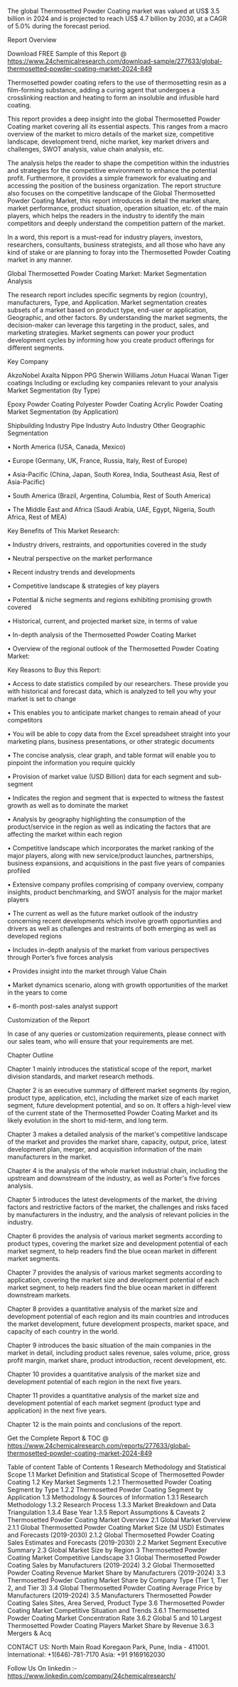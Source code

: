 The global Thermosetted Powder Coating market was valued at US$ 3.5 billion in 2024 and is projected to reach US$ 4.7 billion by 2030, at a CAGR of 5.0% during the forecast period.

Report Overview

Download FREE Sample of this Report @ https://www.24chemicalresearch.com/download-sample/277633/global-thermosetted-powder-coating-market-2024-849

Thermosetted powder coating refers to the use of thermosetting resin as a film-forming substance, adding a curing agent that undergoes a crosslinking reaction and heating to form an insoluble and infusible hard coating.

This report provides a deep insight into the global Thermosetted Powder Coating market covering all its essential aspects. This ranges from a macro overview of the market to micro details of the market size, competitive landscape, development trend, niche market, key market drivers and challenges, SWOT analysis, value chain analysis, etc.

The analysis helps the reader to shape the competition within the industries and strategies for the competitive environment to enhance the potential profit. Furthermore, it provides a simple framework for evaluating and accessing the position of the business organization. The report structure also focuses on the competitive landscape of the Global Thermosetted Powder Coating Market, this report introduces in detail the market share, market performance, product situation, operation situation, etc. of the main players, which helps the readers in the industry to identify the main competitors and deeply understand the competition pattern of the market.

In a word, this report is a must-read for industry players, investors, researchers, consultants, business strategists, and all those who have any kind of stake or are planning to foray into the Thermosetted Powder Coating market in any manner.

Global Thermosetted Powder Coating Market: Market Segmentation Analysis

The research report includes specific segments by region (country), manufacturers, Type, and Application. Market segmentation creates subsets of a market based on product type, end-user or application, Geographic, and other factors. By understanding the market segments, the decision-maker can leverage this targeting in the product, sales, and marketing strategies. Market segments can power your product development cycles by informing how you create product offerings for different segments.

Key Company

AkzoNobel
Axalta
Nippon
PPG
Sherwin Williams
Jotun
Huacai
Wanan
Tiger coatings
Including or excluding key companies relevant to your analysis
Market Segmentation (by Type)

Epoxy Powder Coating
Polyester Powder Coating
Acrylic Powder Coating
Market Segmentation (by Application)

Shipbuilding Industry
Pipe Industry
Auto Industry
Other
Geographic Segmentation

• North America (USA, Canada, Mexico)

• Europe (Germany, UK, France, Russia, Italy, Rest of Europe)

• Asia-Pacific (China, Japan, South Korea, India, Southeast Asia, Rest of Asia-Pacific)

• South America (Brazil, Argentina, Columbia, Rest of South America)

• The Middle East and Africa (Saudi Arabia, UAE, Egypt, Nigeria, South Africa, Rest of MEA)

Key Benefits of This Market Research:

• Industry drivers, restraints, and opportunities covered in the study

• Neutral perspective on the market performance

• Recent industry trends and developments

• Competitive landscape & strategies of key players

• Potential & niche segments and regions exhibiting promising growth covered

• Historical, current, and projected market size, in terms of value

• In-depth analysis of the Thermosetted Powder Coating Market

• Overview of the regional outlook of the Thermosetted Powder Coating Market:

Key Reasons to Buy this Report:

• Access to date statistics compiled by our researchers. These provide you with historical and forecast data, which is analyzed to tell you why your market is set to change

• This enables you to anticipate market changes to remain ahead of your competitors

• You will be able to copy data from the Excel spreadsheet straight into your marketing plans, business presentations, or other strategic documents

• The concise analysis, clear graph, and table format will enable you to pinpoint the information you require quickly

• Provision of market value (USD Billion) data for each segment and sub-segment

• Indicates the region and segment that is expected to witness the fastest growth as well as to dominate the market

• Analysis by geography highlighting the consumption of the product/service in the region as well as indicating the factors that are affecting the market within each region

• Competitive landscape which incorporates the market ranking of the major players, along with new service/product launches, partnerships, business expansions, and acquisitions in the past five years of companies profiled

• Extensive company profiles comprising of company overview, company insights, product benchmarking, and SWOT analysis for the major market players

• The current as well as the future market outlook of the industry concerning recent developments which involve growth opportunities and drivers as well as challenges and restraints of both emerging as well as developed regions

• Includes in-depth analysis of the market from various perspectives through Porter’s five forces analysis

• Provides insight into the market through Value Chain

• Market dynamics scenario, along with growth opportunities of the market in the years to come

• 6-month post-sales analyst support

Customization of the Report

In case of any queries or customization requirements, please connect with our sales team, who will ensure that your requirements are met.

Chapter Outline

Chapter 1 mainly introduces the statistical scope of the report, market division standards, and market research methods.

Chapter 2 is an executive summary of different market segments (by region, product type, application, etc), including the market size of each market segment, future development potential, and so on. It offers a high-level view of the current state of the Thermosetted Powder Coating Market and its likely evolution in the short to mid-term, and long term.

Chapter 3 makes a detailed analysis of the market's competitive landscape of the market and provides the market share, capacity, output, price, latest development plan, merger, and acquisition information of the main manufacturers in the market.

Chapter 4 is the analysis of the whole market industrial chain, including the upstream and downstream of the industry, as well as Porter's five forces analysis.

Chapter 5 introduces the latest developments of the market, the driving factors and restrictive factors of the market, the challenges and risks faced by manufacturers in the industry, and the analysis of relevant policies in the industry.

Chapter 6 provides the analysis of various market segments according to product types, covering the market size and development potential of each market segment, to help readers find the blue ocean market in different market segments.

Chapter 7 provides the analysis of various market segments according to application, covering the market size and development potential of each market segment, to help readers find the blue ocean market in different downstream markets.

Chapter 8 provides a quantitative analysis of the market size and development potential of each region and its main countries and introduces the market development, future development prospects, market space, and capacity of each country in the world.

Chapter 9 introduces the basic situation of the main companies in the market in detail, including product sales revenue, sales volume, price, gross profit margin, market share, product introduction, recent development, etc.

Chapter 10 provides a quantitative analysis of the market size and development potential of each region in the next five years.

Chapter 11 provides a quantitative analysis of the market size and development potential of each market segment (product type and application) in the next five years.

Chapter 12 is the main points and conclusions of the report.

Get the Complete Report & TOC @ https://www.24chemicalresearch.com/reports/277633/global-thermosetted-powder-coating-market-2024-849

Table of content
Table of Contents
1 Research Methodology and Statistical Scope
1.1 Market Definition and Statistical Scope of Thermosetted Powder Coating
1.2 Key Market Segments
1.2.1 Thermosetted Powder Coating Segment by Type
1.2.2 Thermosetted Powder Coating Segment by Application
1.3 Methodology & Sources of Information
1.3.1 Research Methodology
1.3.2 Research Process
1.3.3 Market Breakdown and Data Triangulation
1.3.4 Base Year
1.3.5 Report Assumptions & Caveats
2 Thermosetted Powder Coating Market Overview
2.1 Global Market Overview
2.1.1 Global Thermosetted Powder Coating Market Size (M USD) Estimates and Forecasts (2019-2030)
2.1.2 Global Thermosetted Powder Coating Sales Estimates and Forecasts (2019-2030)
2.2 Market Segment Executive Summary
2.3 Global Market Size by Region
3 Thermosetted Powder Coating Market Competitive Landscape
3.1 Global Thermosetted Powder Coating Sales by Manufacturers (2019-2024)
3.2 Global Thermosetted Powder Coating Revenue Market Share by Manufacturers (2019-2024)
3.3 Thermosetted Powder Coating Market Share by Company Type (Tier 1, Tier 2, and Tier 3)
3.4 Global Thermosetted Powder Coating Average Price by Manufacturers (2019-2024)
3.5 Manufacturers Thermosetted Powder Coating Sales Sites, Area Served, Product Type
3.6 Thermosetted Powder Coating Market Competitive Situation and Trends
3.6.1 Thermosetted Powder Coating Market Concentration Rate
3.6.2 Global 5 and 10 Largest Thermosetted Powder Coating Players Market Share by Revenue
3.6.3 Mergers & Acq

CONTACT US:
North Main Road Koregaon Park, Pune, India - 411001.
International: +1(646)-781-7170
Asia: +91 9169162030

Follow Us On linkedin :- https://www.linkedin.com/company/24chemicalresearch/
